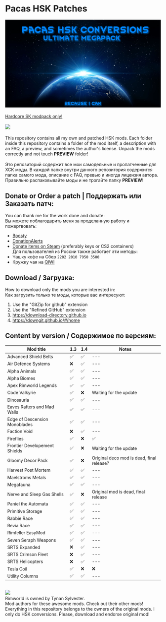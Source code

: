 # Pacas HSK Patches
![Preview](/mod_preview.png?raw=true "Preview")<br><br>
[Hardcore SK modpack only!](https://github.com/skyarkhangel/Hardcore-SK/tree/development)
<br><br>
<img src="https://i.imgur.com/svEwA2k.png"><br><br>
This repository contains all my own and patched HSK mods. Each folder inside this repository contains a folder of the mod itself, a description with an FAQ, a preview, and sometimes the author's license. Unpack the mods correctly and not touch __PREVIEW__ folder!<br><br>
Это репозиторий содержит все мои самодельные и пропатченные для ХСК моды. В каждой папке внутри данного репозитория содержится папка самого мода, описание с FAQ, превью и иногда лицензия автора. Правильно распаковывайте моды и не трогайте папку __PREVIEW__!<br>

## Donate or Order a patch | Поддержать или Заказать патч:<br>
You can thank me for the work done and donate:<br>
Вы можете поблагодарить меня за проделанную работу и пожертвовать:<br>
- [Boosty](https://boosty.to/pacas)
- [DonationAlerts](https://www.donationalerts.com/r/pacas)
- [Donate items on Steam](https://steamcommunity.com/tradeoffer/new/?partner=93729960&token=dgWxX8tO) (preferably keys or CS2 containers)<br>
Для пользователей из России также работает эти методы:<br>
- Чашку кофе на Сбер `2202 2010 7950 3500`<br>
- Кружку чая на [QIWI](https://qiwi.com/n/PACAS)<br>

## Download / Загрузка:<br>
How to download only the mods you are interested in:<br>
Как загрузить только те моды, которые вас интересуют:<br>
1) Use the "GitZip for github" extension<br>
2) Use the "Refined GitHub" extension<br>
3) https://download-directory.github.io<br>
4) https://downgit.github.io/#/home<br>

## Content by version / Содержимое по версиям:<br>
| Mod title | 1.3 | 1.4 | Notes |
| --- | --- | --- | --- |
| Advanced Shield Belts | :white_check_mark: | :white_check_mark: | --- |
| Air Defence Systems | :x: | :white_check_mark: | --- |
| Alpha Animals | :white_check_mark: | :white_check_mark: | --- |
| Alpha Biomes | :white_check_mark: | :white_check_mark: | --- |
| Apex Rimworld Legends | :white_check_mark: | :white_check_mark: | --- |
| Code Valkyrie | :white_check_mark: | :x: | Waiting for the update |
| Dinosauria | :white_check_mark: | :white_check_mark: | --- |
| Eaves Rafters and Mad Walls | :white_check_mark: | :white_check_mark: | --- |
| Edge of Descension Monoblades | :white_check_mark: | :white_check_mark: | --- |
| Faction Void | :x: | :white_check_mark: | --- |
| Fireflies | :white_check_mark: | :x: | :white_check_mark: |
| Frontier Developement Shields | :white_check_mark: | :x: | Waiting for the update |
| Gloomy Decor Pack | :white_check_mark: | :x: | Original deco mod is dead, final release? |
| Harvest Post Mortem | :white_check_mark: | :white_check_mark: | --- |
| Maelstroms Metals | :white_check_mark: | :white_check_mark: | --- |
| Megafauna | :white_check_mark: | :white_check_mark: | --- |
| Nerve and Sleep Gas Shells | :white_check_mark: | :x: | Original mod is dead, final release |
| Paniel the Automata | :white_check_mark: | :white_check_mark: | --- |
| Primitive Storage | :white_check_mark: | :white_check_mark: | --- |
| Rabbie Race | :white_check_mark: | :white_check_mark: | --- |
| Revia Race | :white_check_mark: | :white_check_mark: | --- |
| Rimfeller EasyMod | :white_check_mark: | :white_check_mark: | --- |
| Seven Seraph Weapons | :white_check_mark: | :white_check_mark: | --- |
| SRTS Expanded | :x: | :white_check_mark: | --- |
| SRTS Crimson Fleet | :x: | :white_check_mark: | --- |
| SRTS Helicopters | :x: | :white_check_mark: | --- |
| Tesla Coil | :white_check_mark: | :x: | :x: |
| Utility Columns | :white_check_mark: | :white_check_mark: | --- |
<br>
<img src="https://i.imgur.com/fdngbbh.png"><br>
Rimworld is owned by Tynan Sylvester.<br>
Mod authors for these awesome mods. Check out their other mods!
Everything in this repository belongs to the owners of the original mods. I only do HSK conversions. Please, download and endorse original mod!
